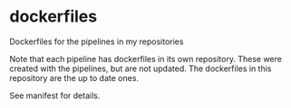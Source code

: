 # dockerfiles
Dockerfiles for the pipelines in my repositories

Note that each pipeline has dockerfiles in its own repository. These were created with the pipelines, but are not updated. The dockerfiles in this repository are the up to date ones.

See manifest for details.
